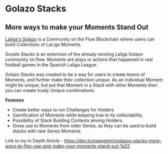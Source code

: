 # Golazo Stacks

## More ways to make your Moments Stand Out

[Laliga's Golazo](https://laligagolazos.com/) is a Community on the Flow Blockchain where users can build Collections of LaLiga Moments.

Gozalo Stacks is an extension of the already existing Laliga Golazo community on flow. Moments are plays or actions that happened in real football games in the Spanish Laliga League.

Golazo Stacks was created to be a way for users to create teams of Moments, and further make their collection unique. As an individual Moment might be unique, but put that Moment in a Stack with other Moments then you can create truely Unique combinations.

**Features**

- Create better ways to run Challenges for Holders
- Gamification of Moments while keeping true to its collectability.
- Possibility of Stack Building Contests among Holders.
- Gives use to Moments from older Series, as they can be used to build stacks with new Series Moments

Link to my In Depth Article - https://dev.to/opeoginni/golazos-stacks-more-ways-to-flex-use-and-make-your-moments-stand-out-1e22
